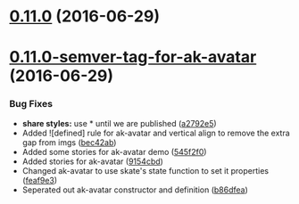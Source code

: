 <a name="0.11.0"></a>
# [0.11.0](https://aui-team-bot/https://bitbucket.org/atlassian/atlaskit-spike/compare/0.11.0-semver-tag-for-ak-avatar...v0.11.0) (2016-06-29)



<a name="0.11.0-semver-tag-for-ak-avatar"></a>
# [0.11.0-semver-tag-for-ak-avatar](https://aui-team-bot/https://bitbucket.org/atlassian/atlaskit-spike/compare/b86dfea...0.11.0-semver-tag-for-ak-avatar) (2016-06-29)


### Bug Fixes

* **share styles:** use * until we are published ([a2792e5](https://aui-team-bot/https://bitbucket.org/atlassian/atlaskit-spike/commits/a2792e5))
* Added ![defined] rule for ak-avatar and vertical align to remove the extra gap from imgs ([bec42ab](https://aui-team-bot/https://bitbucket.org/atlassian/atlaskit-spike/commits/bec42ab))
* Added some stories for ak-avatar demo ([545f2f0](https://aui-team-bot/https://bitbucket.org/atlassian/atlaskit-spike/commits/545f2f0))
* Added stories for ak-avatar ([9154cbd](https://aui-team-bot/https://bitbucket.org/atlassian/atlaskit-spike/commits/9154cbd))
* Changed ak-avatar to use skate's state function to set it properties ([feaf9e3](https://aui-team-bot/https://bitbucket.org/atlassian/atlaskit-spike/commits/feaf9e3))
* Seperated out ak-avatar constructor and definition ([b86dfea](https://aui-team-bot/https://bitbucket.org/atlassian/atlaskit-spike/commits/b86dfea))



